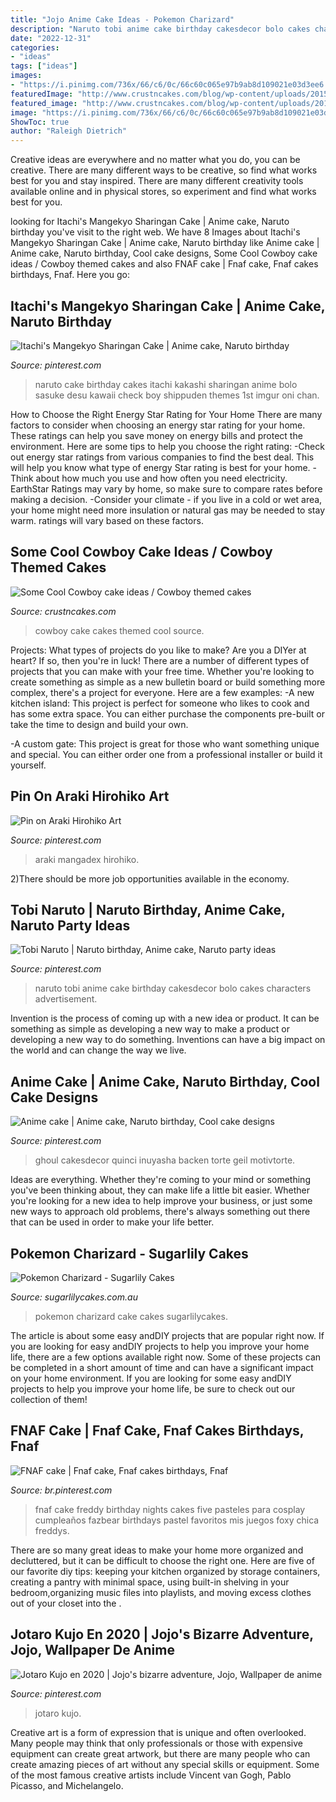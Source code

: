 ```yaml
---
title: "Jojo Anime Cake Ideas - Pokemon Charizard"
description: "Naruto tobi anime cake birthday cakesdecor bolo cakes characters advertisement"
date: "2022-12-31"
categories:
- "ideas"
tags: ["ideas"]
images:
- "https://i.pinimg.com/736x/66/c6/0c/66c60c065e97b9ab8d109021e03d3ee6.jpg"
featuredImage: "http://www.crustncakes.com/blog/wp-content/uploads/2015/06/ce16296b8955601bf4ab4eaa5904bd89.jpg"
featured_image: "http://www.crustncakes.com/blog/wp-content/uploads/2015/06/ce16296b8955601bf4ab4eaa5904bd89.jpg"
image: "https://i.pinimg.com/736x/66/c6/0c/66c60c065e97b9ab8d109021e03d3ee6.jpg"
ShowToc: true
author: "Raleigh Dietrich"
---
```



Creative ideas are everywhere and no matter what you do, you can be creative. There are many different ways to be creative, so find what works best for you and stay inspired. There are many different creativity tools available online and in physical stores, so experiment and find what works best for you.

	

		
looking for Itachi&#039;s Mangekyo Sharingan Cake | Anime cake, Naruto birthday you've visit to the right web. We have 8 Images about Itachi&#039;s Mangekyo Sharingan Cake | Anime cake, Naruto birthday like Anime cake | Anime cake, Naruto birthday, Cool cake designs, Some Cool Cowboy cake ideas / Cowboy themed cakes and also FNAF cake | Fnaf cake, Fnaf cakes birthdays, Fnaf. Here you go:
		
    
## Itachi&#039;s Mangekyo Sharingan Cake | Anime Cake, Naruto Birthday

<img loading=lazy src="https://i.pinimg.com/736x/78/1d/88/781d8880ace30b3b04c43975c0b75e9d--naruto-birthday-th-birthday.jpg" onerror="this.onerror=null;this.src='https://tse4.mm.bing.net/th?id=OIP.yelBAjv3WF5HSSZtL9LqIwHaJ6&amp;pid=15.1';" alt="Itachi&#039;s Mangekyo Sharingan Cake | Anime cake, Naruto birthday">

_Source: pinterest.com_

>naruto cake birthday cakes itachi kakashi sharingan anime bolo sasuke desu kawaii check boy shippuden themes 1st imgur oni chan. 

	

How to Choose the Right Energy Star Rating for Your Home
There are many factors to consider when choosing an energy star rating for your home. These ratings can help you save money on energy bills and protect the environment. Here are some tips to help you choose the right rating:
-Check out energy star ratings from various companies to find the best deal. This will help you know what type of energy Star rating is best for your home.
-Think about how much you use and how often you need electricity. EarthStar Ratings may vary by home, so make sure to compare rates before making a decision.
-Consider your climate - if you live in a cold or wet area, your home might need more insulation or natural gas may be needed to stay warm. ratings will vary based on these factors.

    
## Some Cool Cowboy Cake Ideas / Cowboy Themed Cakes

<img loading=lazy src="http://www.crustncakes.com/blog/wp-content/uploads/2015/06/ce16296b8955601bf4ab4eaa5904bd89.jpg" onerror="this.onerror=null;this.src='https://tse2.mm.bing.net/th?id=OIP.AOBHQ0ySSYDnnQ3hrLU17gHaLG&amp;pid=15.1';" alt="Some Cool Cowboy cake ideas / Cowboy themed cakes">

_Source: crustncakes.com_

>cowboy cake cakes themed cool source. 

	

Projects: What types of projects do you like to make?
Are you a DIYer at heart? If so, then you're in luck! There are a number of different types of projects that you can make with your free time. Whether you're looking to create something as simple as a new bulletin board or build something more complex, there's a project for everyone. Here are a few examples: 
-A new kitchen island: This project is perfect for someone who likes to cook and has some extra space. You can either purchase the components pre-built or take the time to design and build your own. 

-A custom gate: This project is great for those who want something unique and special. You can either order one from a professional installer or build it yourself.

    
## Pin On Araki Hirohiko Art

<img loading=lazy src="https://i.pinimg.com/736x/32/1f/ff/321fff56a34574c3930cf410a0898d20.jpg" onerror="this.onerror=null;this.src='https://tse4.mm.bing.net/th?id=OIP.xdiGchouUJwdcPHC2IChqAHaLZ&amp;pid=15.1';" alt="Pin on Araki Hirohiko Art">

_Source: pinterest.com_

>araki mangadex hirohiko. 

	

2)There should be more job opportunities available in the economy. 

    
## Tobi Naruto | Naruto Birthday, Anime Cake, Naruto Party Ideas

<img loading=lazy src="https://i.pinimg.com/736x/9c/3f/b1/9c3fb10e66b0e3b0d33f89b9008000d2--anime-naruto-video.jpg" onerror="this.onerror=null;this.src='https://tse4.mm.bing.net/th?id=OIP.byHPKOT3TzoxUdGvKtOF-wHaJ4&amp;pid=15.1';" alt="Tobi Naruto | Naruto birthday, Anime cake, Naruto party ideas">

_Source: pinterest.com_

>naruto tobi anime cake birthday cakesdecor bolo cakes characters advertisement. 

	

Invention is the process of coming up with a new idea or product. It can be something as simple as developing a new way to make a product or developing a new way to do something. Inventions can have a big impact on the world and can change the way we live.

    
## Anime Cake | Anime Cake, Naruto Birthday, Cool Cake Designs

<img loading=lazy src="https://i.pinimg.com/736x/d4/66/a7/d466a751d12a3e0a24d9c515d7cafbba.jpg" onerror="this.onerror=null;this.src='https://tse1.mm.bing.net/th?id=OIP.UECZUaGFntnD_AR-H60q_AHaKo&amp;pid=15.1';" alt="Anime cake | Anime cake, Naruto birthday, Cool cake designs">

_Source: pinterest.com_

>ghoul cakesdecor quinci inuyasha backen torte geil motivtorte. 

	

Ideas are everything. Whether they're coming to your mind or something you've been thinking about, they can make life a little bit easier. Whether you're looking for a new idea to help improve your business, or just some new ways to approach old problems, there's always something out there that can be used in order to make your life better.

    
## Pokemon Charizard - Sugarlily Cakes

<img loading=lazy src="https://www.sugarlilycakes.com.au/wp-content/uploads/2014/07/P7110043.jpg" onerror="this.onerror=null;this.src='https://tse4.mm.bing.net/th?id=OIP.zFR4qM-KumFmTNN6Nse_gQHaJ4&amp;pid=15.1';" alt="Pokemon Charizard - Sugarlily Cakes">

_Source: sugarlilycakes.com.au_

>pokemon charizard cake cakes sugarlilycakes. 

	

The article is about some easy andDIY projects that are popular right now.
If you are looking for easy andDIY projects to help you improve your home life, there are a few options available right now. Some of these projects can be completed in a short amount of time and can have a significant impact on your home environment. If you are looking for some easy andDIY projects to help you improve your home life, be sure to check out our collection of them!

    
## FNAF Cake | Fnaf Cake, Fnaf Cakes Birthdays, Fnaf

<img loading=lazy src="https://i.pinimg.com/736x/68/15/1d/68151d66e6bb583f0d86adb285e56b91.jpg" onerror="this.onerror=null;this.src='https://tse3.mm.bing.net/th?id=OIP.fjesFZfjWRkBV058kie9YwHaLG&amp;pid=15.1';" alt="FNAF cake | Fnaf cake, Fnaf cakes birthdays, Fnaf">

_Source: br.pinterest.com_

>fnaf cake freddy birthday nights cakes five pasteles para cosplay cumpleaños fazbear birthdays pastel favoritos mis juegos foxy chica freddys. 

	

There are so many great ideas to make your home more organized and decluttered, but it can be difficult to choose the right one. Here are five of our favorite diy tips: keeping your kitchen organized by storage containers, creating a pantry with minimal space, using built-in shelving in your bedroom,organizing music files into playlists, and moving excess clothes out of your closet into the .

    
## Jotaro Kujo En 2020 | Jojo&#039;s Bizarre Adventure, Jojo, Wallpaper De Anime

<img loading=lazy src="https://i.pinimg.com/736x/66/c6/0c/66c60c065e97b9ab8d109021e03d3ee6.jpg" onerror="this.onerror=null;this.src='https://tse1.mm.bing.net/th?id=OIP.P32ujrXD5KLOOmnVcAZHTgHaHa&amp;pid=15.1';" alt="Jotaro Kujo en 2020 | Jojo&#039;s bizarre adventure, Jojo, Wallpaper de anime">

_Source: pinterest.com_

>jotaro kujo. 

	

Creative art is a form of expression that is unique and often overlooked. Many people may think that only professionals or those with expensive equipment can create great artwork, but there are many people who can create amazing pieces of art without any special skills or equipment. Some of the most famous creative artists include Vincent van Gogh, Pablo Picasso, and Michelangelo.

